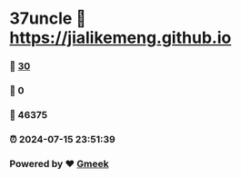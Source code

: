 # 37uncle :link: https://jialikemeng.github.io 
### :page_facing_up: [30](https://jialikemeng.github.io/tag.html) 
### :speech_balloon: 0 
### :hibiscus: 46375 
### :alarm_clock: 2024-07-15 23:51:39 
### Powered by :heart: [Gmeek](https://github.com/Meekdai/Gmeek)
